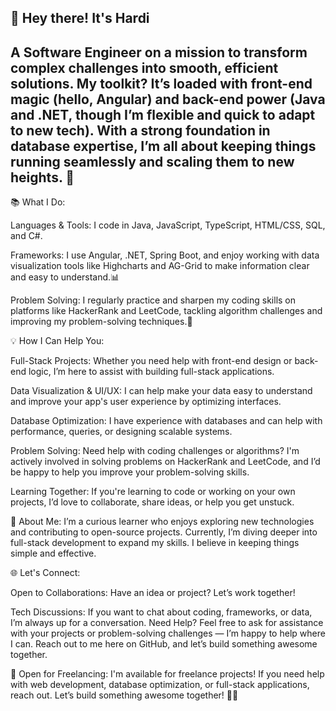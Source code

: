 ## 👋 Hey there! It's Hardi

## A Software Engineer on a mission to transform complex challenges into smooth, efficient solutions. My toolkit? It’s loaded with front-end magic (hello, Angular) and back-end power (Java and .NET, though I’m flexible and quick to adapt to new tech). With a strong foundation in database expertise, I’m all about keeping things running seamlessly and scaling them to new heights. 🚀

📚 What I Do:

Languages & Tools: I code in Java, JavaScript, TypeScript, HTML/CSS, SQL, and C#.

Frameworks: I use Angular, .NET, Spring Boot, and enjoy working with data visualization tools like Highcharts and AG-Grid to make information clear and easy to understand.📊

Problem Solving: I regularly practice and sharpen my coding skills on platforms like HackerRank and LeetCode, tackling algorithm challenges and improving my problem-solving techniques.🧠

💡 How I Can Help You:

Full-Stack Projects: Whether you need help with front-end design or back-end logic, I’m here to assist with building full-stack applications.

Data Visualization & UI/UX: I can help make your data easy to understand and improve your app's user experience by optimizing interfaces.

Database Optimization: I have experience with databases and can help with performance, queries, or designing scalable systems.

Problem Solving: Need help with coding challenges or algorithms? I'm actively involved in solving problems on HackerRank and LeetCode, and I’d be happy to help you improve your problem-solving skills.

Learning Together: If you're learning to code or working on your own projects, I’d love to collaborate, share ideas, or help you get unstuck.

🎨 About Me: I’m a curious learner who enjoys exploring new technologies and contributing to open-source projects. Currently, I’m diving deeper into full-stack development to expand my skills. I believe in keeping things simple and effective.

🌐 Let's Connect:

Open to Collaborations: Have an idea or project? Let’s work together!

Tech Discussions: If you want to chat about coding, frameworks, or data, I’m always up for a conversation. Need Help? Feel free to ask for assistance with your projects or problem-solving challenges — I’m happy to help where I can. Reach out to me here on GitHub, and let’s build something awesome together.

💼 Open for Freelancing: I'm available for freelance projects! If you need help with web development, database optimization, or full-stack applications, reach out. Let’s build something awesome together! 👨‍💻
